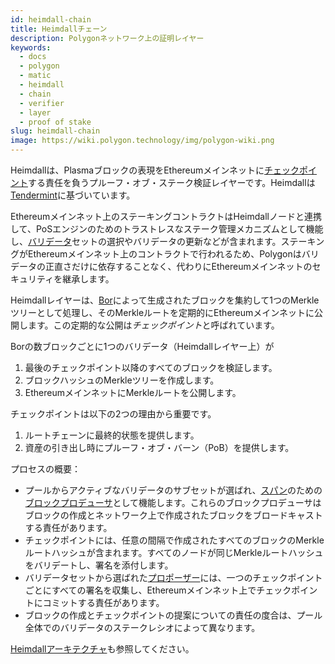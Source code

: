 ```yaml
---
id: heimdall-chain
title: Heimdallチェーン
description: Polygonネットワーク上の証明レイヤー
keywords:
  - docs
  - polygon
  - matic
  - heimdall
  - chain
  - verifier
  - layer
  - proof of stake
slug: heimdall-chain
image: https://wiki.polygon.technology/img/polygon-wiki.png
---
```


Heimdallは、Plasmaブロックの表現をEthereumメインネットに[チェックポイント](/docs/maintain/glossary.md#checkpoint-transaction)する責任を負うプルーフ・オブ・ステーク検証レイヤーです。Heimdallは[Tendermint](https://tendermint.com/)に基づいています。

Ethereumメインネット上のステーキングコントラクトはHeimdallノードと連携して、PoSエンジンのためのトラストレスなステーク管理メカニズムとして機能し、[バリデータ](/docs/maintain/glossary.md#validator)セットの選択やバリデータの更新などが含まれます。ステーキングがEthereumメインネット上のコントラクトで行われるため、Polygonはバリデータの正直さだけに依存することなく、代わりにEthereumメインネットのセキュリティを継承します。

Heimdallレイヤーは、[Bor](/docs/maintain/glossary.md#bor)によって生成されたブロックを集約して1つのMerkleツリーとして処理し、そのMerkleルートを定期的にEthereumメインネットに公開します。この定期的な公開は*チェックポイント*と呼ばれています。

Borの数ブロックごとに1つのバリデータ（Heimdallレイヤー上）が

1. 最後のチェックポイント以降のすべてのブロックを検証します。
2. ブロックハッシュのMerkleツリーを作成します。
3. EthereumメインネットにMerkleルートを公開します。

チェックポイントは以下の2つの理由から重要です。

1. ルートチェーンに最終的状態を提供します。
2. 資産の引き出し時にプルーフ・オブ・バーン（PoB）を提供します。

プロセスの概要：

* プールからアクティブなバリデータのサブセットが選ばれ、[スパン](/docs/maintain/glossary.md#span)のための[ブロックプロデューサ](/docs/maintain/glossary.md#block-producer)として機能します。これらのブロックプロデューサはブロックの作成とネットワーク上で作成されたブロックをブロードキャストする責任があります。
* チェックポイントには、任意の間隔で作成されたすべてのブロックのMerkleルートハッシュが含まれます。すべてのノードが同じMerkleルートハッシュをバリデートし、署名を添付します。
* バリデータセットから選ばれた[プロポーザー](/docs/maintain/glossary.md#proposer)には、一つのチェックポイントごとにすべての署名を収集し、Ethereumメインネット上でチェックポイントにコミットする責任があります。
* ブロックの作成とチェックポイントの提案についての責任の度合は、プール全体でのバリデータのステークレシオによって異なります。

 [Heimdallアーキテクチャ](/docs/pos/heimdall/overview)も参照してください。
